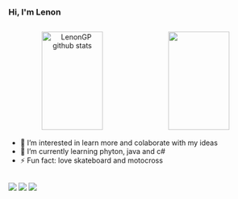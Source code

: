 ### Hi, I'm Lenon

##

<div align="center">  
  <img width="49%" height="195px" src="https://github-readme-stats.vercel.app/api?username=LenonGP&show_icons=true&count_private=true&hide_border=true&title_color=00FF00&icon_color=00FF00&text_color=7B68EE&bg_color=000000" alt="LenonGP github stats" /> 
  <img width="49%" height="195px" src="https://github-readme-stats.vercel.app/api/top-langs/?username=lenon&layout=compact&hide_border=true&title_color=00FF00&text_color=7B68EE&bg_color=000000" />
</div>


- 👀 I’m interested in learn more and colaborate with my ideas 
- 🌱 I’m currently learning phyton, java and c#
- ⚡ Fun fact:  love skateboard and motocross
  
##

<div> 
  <a href="https://www.linkedin.com/in/lenon-paranhos-066a5a1b4/" target="_blank"><img src="https://img.shields.io/badge/-LinkedIn-%230077B5?style=for-the-badge&logo=linkedin&logoColor=white" target="_blank"></a> 
  <a href = "mailto:lenon289@gmail.com"><img src="https://img.shields.io/badge/-Gmail-%23333?style=for-the-badge&logo=gmail&logoColor=white" target="_blank"></a>
  <a href="https://www.instagram.com/lenongp/" target="_blank"><img src="https://img.shields.io/badge/-Instagram-%23E4405F?style=for-the-badge&logo=instagram&logoColor=white" target="_blank"></a>
</div>

<!---
LenonGP/LenonGP is a ✨ special ✨ repository because its `README.md` (this file) appears on your GitHub profile.
You can click the Preview link to take a look at your changes.
--->
